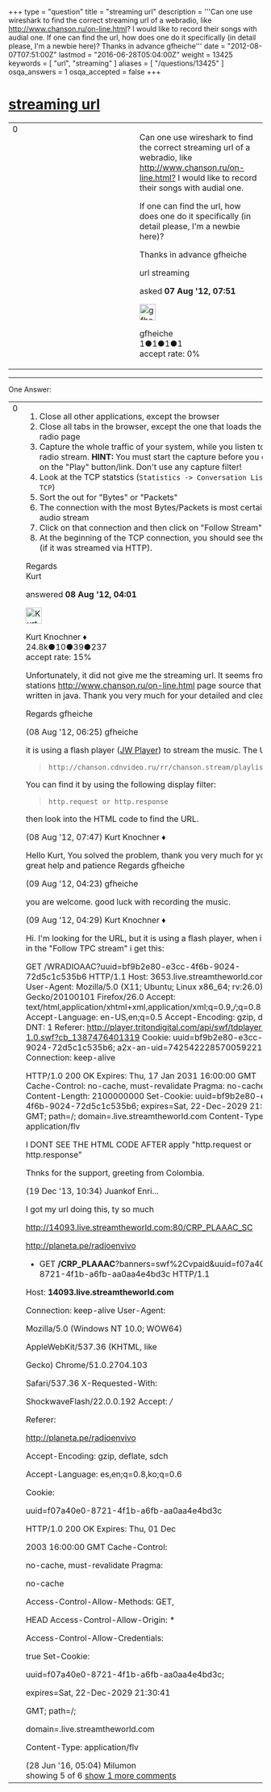 +++
type = "question"
title = "streaming url"
description = '''Can one use wireshark to find the correct streaming url of a webradio, like http://www.chanson.ru/on-line.html? I would like to record their songs with audial one. If one can find the url, how does one do it specifically (in detail please, I&#x27;m a newbie here)? Thanks in advance gfheiche'''
date = "2012-08-07T07:51:00Z"
lastmod = "2016-06-28T05:04:00Z"
weight = 13425
keywords = [ "url", "streaming" ]
aliases = [ "/questions/13425" ]
osqa_answers = 1
osqa_accepted = false
+++

<div class="headNormal">

# [streaming url](/questions/13425/streaming-url)

</div>

<div id="main-body">

<div id="askform">

<table id="question-table" style="width:100%;"><colgroup><col style="width: 50%" /><col style="width: 50%" /></colgroup><tbody><tr class="odd"><td style="width: 30px; vertical-align: top"><div class="vote-buttons"><span id="post-13425-upvote" class="ajax-command post-vote up" rel="nofollow" title="I like this post (click again to cancel)"> </span><div id="post-13425-score" class="post-score" title="current number of votes">0</div><span id="post-13425-downvote" class="ajax-command post-vote down" rel="nofollow" title="I dont like this post (click again to cancel)"> </span> <span id="favorite-mark" class="ajax-command favorite-mark" rel="nofollow" title="mark/unmark this question as favorite (click again to cancel)"> </span><div id="favorite-count" class="favorite-count"></div></div></td><td><div id="item-right"><div class="question-body"><p>Can one use wireshark to find the correct streaming url of a webradio, like <a href="http://www.chanson.ru/on-line.html?">http://www.chanson.ru/on-line.html?</a> I would like to record their songs with audial one.</p><p>If one can find the url, how does one do it specifically (in detail please, I'm a newbie here)?</p><p>Thanks in advance gfheiche</p></div><div id="question-tags" class="tags-container tags"><span class="post-tag tag-link-url" rel="tag" title="see questions tagged &#39;url&#39;">url</span> <span class="post-tag tag-link-streaming" rel="tag" title="see questions tagged &#39;streaming&#39;">streaming</span></div><div id="question-controls" class="post-controls"></div><div class="post-update-info-container"><div class="post-update-info post-update-info-user"><p>asked <strong>07 Aug '12, 07:51</strong></p><img src="https://secure.gravatar.com/avatar/e5441987e8a183d45944176acf57f667?s=32&amp;d=identicon&amp;r=g" class="gravatar" width="32" height="32" alt="gfheiche&#39;s gravatar image" /><p><span>gfheiche</span><br />
<span class="score" title="1 reputation points">1</span><span title="1 badges"><span class="badge1">●</span><span class="badgecount">1</span></span><span title="1 badges"><span class="silver">●</span><span class="badgecount">1</span></span><span title="1 badges"><span class="bronze">●</span><span class="badgecount">1</span></span><br />
<span class="accept_rate" title="Rate of the user&#39;s accepted answers">accept rate:</span> <span title="gfheiche has no accepted answers">0%</span></p></div></div><div id="comments-container-13425" class="comments-container"></div><div id="comment-tools-13425" class="comment-tools"></div><div class="clear"></div><div id="comment-13425-form-container" class="comment-form-container"></div><div class="clear"></div></div></td></tr></tbody></table>

------------------------------------------------------------------------

<div class="tabBar">

<span id="sort-top"></span>

<div class="headQuestions">

One Answer:

</div>

</div>

<span id="13464"></span>

<div id="answer-container-13464" class="answer">

<table style="width:100%;"><colgroup><col style="width: 50%" /><col style="width: 50%" /></colgroup><tbody><tr class="odd"><td style="width: 30px; vertical-align: top"><div class="vote-buttons"><span id="post-13464-upvote" class="ajax-command post-vote up" rel="nofollow" title="I like this post (click again to cancel)"> </span><div id="post-13464-score" class="post-score" title="current number of votes">0</div><span id="post-13464-downvote" class="ajax-command post-vote down" rel="nofollow" title="I dont like this post (click again to cancel)"> </span></div></td><td><div class="item-right"><div class="answer-body"><ol><li>Close all other applications, except the browser</li><li>Close all tabs in the browser, except the one that loads the web radio page</li><li>Capture the whole traffic of your system, while you listen to the radio stream. <strong>HINT:</strong> You must start the capture before you click on the "Play" button/link. Don't use any capture filter!</li><li>Look at the TCP statstics (<code>Statistics -&gt; Conversation List -&gt; TCP</code>)</li><li>Sort the out for "Bytes" or "Packets"</li><li>The connection with the most Bytes/Packets is most certainly the audio stream</li><li>Click on that connection and then click on "Follow Stream"</li><li>At the beginning of the TCP connection, you should see the URL (if it was streamed via HTTP).</li></ol><p>Regards<br />
Kurt</p></div><div class="answer-controls post-controls"></div><div class="post-update-info-container"><div class="post-update-info post-update-info-user"><p>answered <strong>08 Aug '12, 04:01</strong></p><img src="https://secure.gravatar.com/avatar/23b7bf5b13bc2c98b2e8aa9869ca5d75?s=32&amp;d=identicon&amp;r=g" class="gravatar" width="32" height="32" alt="Kurt%20Knochner&#39;s gravatar image" /><p><span>Kurt Knochner ♦</span><br />
<span class="score" title="24767 reputation points"><span>24.8k</span></span><span title="10 badges"><span class="badge1">●</span><span class="badgecount">10</span></span><span title="39 badges"><span class="silver">●</span><span class="badgecount">39</span></span><span title="237 badges"><span class="bronze">●</span><span class="badgecount">237</span></span><br />
<span class="accept_rate" title="Rate of the user&#39;s accepted answers">accept rate:</span> <span title="Kurt Knochner has 344 accepted answers">15%</span> </br></p></div></div><div id="comments-container-13464" class="comments-container"><span id="13469"></span><div id="comment-13469" class="comment"><div id="post-13469-score" class="comment-score"></div><div class="comment-text"><p>Unfortunately, it did not give me the streaming url. It seems from the stations <a href="http://www.chanson.ru/on-line.html">http://www.chanson.ru/on-line.html</a> page source that it is written in java. Thank you very much for your detailed and clear help</p><p>Regards gfheiche</p></div><div id="comment-13469-info" class="comment-info"><span class="comment-age">(08 Aug '12, 06:25)</span> <span class="comment-user userinfo">gfheiche</span></div></div><span id="13473"></span><div id="comment-13473" class="comment"><div id="post-13473-score" class="comment-score"></div><div class="comment-text"><p>it is using a flash player (<a href="http://www.longtailvideo.com/players/jw-flv-player">JW Player</a>) to stream the music. The URL is:</p><blockquote><p><code>http://chanson.cdnvideo.ru/rr/chanson.stream/playlist.m3u8</code><br />
</p></blockquote><p>You can find it by using the following display filter:</p><blockquote><p><code>http.request or http.response</code></p></blockquote><p>then look into the HTML code to find the URL.</p></div><div id="comment-13473-info" class="comment-info"><span class="comment-age">(08 Aug '12, 07:47)</span> <span class="comment-user userinfo">Kurt Knochner ♦</span></div></div><span id="13508"></span><div id="comment-13508" class="comment"><div id="post-13508-score" class="comment-score"></div><div class="comment-text"><p>Hello Kurt, You solved the problem, thank you very much for your great help and patience Regards gfheiche</p></div><div id="comment-13508-info" class="comment-info"><span class="comment-age">(09 Aug '12, 04:23)</span> <span class="comment-user userinfo">gfheiche</span></div></div><span id="13509"></span><div id="comment-13509" class="comment"><div id="post-13509-score" class="comment-score"></div><div class="comment-text"><p>you are welcome. good luck with recording the music.</p></div><div id="comment-13509-info" class="comment-info"><span class="comment-age">(09 Aug '12, 04:29)</span> <span class="comment-user userinfo">Kurt Knochner ♦</span></div></div><span id="28296"></span><div id="comment-28296" class="comment"><div id="post-28296-score" class="comment-score"></div><div class="comment-text"><p>Hi. I'm looking for the URL, but it is using a flash player, when i look in the "Follow TPC stream" i get this:</p><p>GET /WRADIOAAC?uuid=bf9b2e80-e3cc-4f6b-9024-72d5c1c535b6 HTTP/1.1 Host: 3653.live.streamtheworld.com User-Agent: Mozilla/5.0 (X11; Ubuntu; Linux x86_64; rv:26.0) Gecko/20100101 Firefox/26.0 Accept: text/html,application/xhtml+xml,application/xml;q=0.9,<em>/</em>;q=0.8 Accept-Language: en-US,en;q=0.5 Accept-Encoding: gzip, deflate DNT: 1 Referer: <a href="http://player.tritondigital.com/api/swf/tdplayer-api-1.0.swf?cb_1387476401319">http://player.tritondigital.com/api/swf/tdplayer-api-1.0.swf?cb_1387476401319</a> Cookie: uuid=bf9b2e80-e3cc-4f6b-9024-72d5c1c535b6; a2x-an-uid=7425422285700592210 Connection: keep-alive</p><p>HTTP/1.0 200 OK Expires: Thu, 17 Jan 2031 16:00:00 GMT Cache-Control: no-cache, must-revalidate Pragma: no-cache Content-Length: 2100000000 Set-Cookie: uuid=bf9b2e80-e3cc-4f6b-9024-72d5c1c535b6; expires=Sat, 22-Dec-2029 21:30:41 GMT; path=/; domain=.live.streamtheworld.com Content-Type: application/flv</p><p>I DONT SEE THE HTML CODE AFTER apply "http.request or http.response"</p><p>Thnks for the support, greeting from Colombia.</p></div><div id="comment-28296-info" class="comment-info"><span class="comment-age">(19 Dec '13, 10:34)</span> <span class="comment-user userinfo">Juankof Enri...</span></div></div><span id="53697"></span><div id="comment-53697" class="comment not_top_scorer"><div id="post-53697-score" class="comment-score"></div><div class="comment-text"><p>I got my url doing this, ty so much</p><p><a href="http://14093.live.streamtheworld.com:80/CRP_PLAAAC_SC">http://14093.live.streamtheworld.com:80/CRP_PLAAAC_SC</a></p><p><a href="http://planeta.pe/radioenvivo">http://planeta.pe/radioenvivo</a></p><ul><li>GET <strong>/CRP_PLAAAC</strong>?banners=swf%2Cvpaid&amp;uuid=f07a40e0-8721-4f1b-a6fb-aa0aa4e4bd3c HTTP/1.1</li></ul><p>Host: <strong>14093.live.streamtheworld.com</strong></p><p>Connection: keep-alive User-Agent:</p><p>Mozilla/5.0 (Windows NT 10.0; WOW64)</p><p>AppleWebKit/537.36 (KHTML, like</p><p>Gecko) Chrome/51.0.2704.103</p><p>Safari/537.36 X-Requested-With:</p><p>ShockwaveFlash/22.0.0.192 Accept: <em>/</em></p><p>Referer:</p><p><a href="http://planeta.pe/radioenvivo">http://planeta.pe/radioenvivo</a></p><p>Accept-Encoding: gzip, deflate, sdch</p><p>Accept-Language: es,en;q=0.8,ko;q=0.6</p><p>Cookie:</p><p>uuid=f07a40e0-8721-4f1b-a6fb-aa0aa4e4bd3c</p><p>HTTP/1.0 200 OK Expires: Thu, 01 Dec</p><p>2003 16:00:00 GMT Cache-Control:</p><p>no-cache, must-revalidate Pragma:</p><p>no-cache</p><p>Access-Control-Allow-Methods: GET,</p><p>HEAD Access-Control-Allow-Origin: *</p><p>Access-Control-Allow-Credentials:</p><p>true Set-Cookie:</p><p>uuid=f07a40e0-8721-4f1b-a6fb-aa0aa4e4bd3c;</p><p>expires=Sat, 22-Dec-2029 21:30:41</p><p>GMT; path=/;</p><p>domain=.live.streamtheworld.com</p><p>Content-Type: application/flv</p></div><div id="comment-53697-info" class="comment-info"><span class="comment-age">(28 Jun '16, 05:04)</span> <span class="comment-user userinfo">Milumon</span></div></div></div><div id="comment-tools-13464" class="comment-tools"><span class="comments-showing"> showing 5 of 6 </span> <a href="#" class="show-all-comments-link">show 1 more comments</a></div><div class="clear"></div><div id="comment-13464-form-container" class="comment-form-container"></div><div class="clear"></div></div></td></tr></tbody></table>

</div>

<div class="paginator-container-left">

</div>

</div>

</div>

